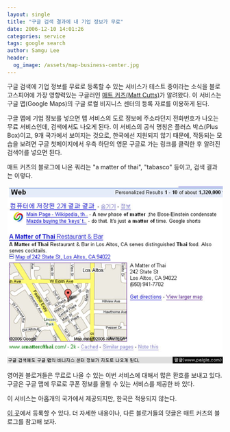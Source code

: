 ```yaml
---
layout: single
title: "구글 검색 결과에 내 기업 정보가 무료"
date: 2006-12-10 14:01:26
categories: service
tags: google search
author: Samgu Lee
header:
  og_image: /assets/map-business-center.jpg
---
```


구글 검색에 기업 정보를 무료로 등록할 수 있는 서비스가 테스트 중이라는 소식을 블로고스피어에 가장 영향력있는 구글러인 [매트 커츠(Matt Cutts)](http://www.mattcutts.com/blog/new-google-ui-feature-plus-box/)가 알려왔다. 이 서비스는 구글 맵(Google Maps)의 구글 로컬 비지니스 센터의 등록 자료를 이용하게 된다.

구글 맵에 기업 정보를 넣으면 맵 서비스의 도로 정보에 주소라던지 전화번호가 나오는 무료 서비스인데, 검색에서도 나오게 된다. 이 서비스의 공식 명칭은 플러스 박스(Plus Box)이고, 9개 국가에서 보여지는 것으로, 한국에선 지원되지 않기 때문에, 작동되는 모습을 보려면 구글 첫페이지에서 우측 하단의 영문 구글로 가는 링크를 클릭한 후 알려진 검색어를 넣으면 된다.

매트 커츠의 블로그에 나온 쿼리는 "a matter of thai", "tabasco" 등이고, 검색 결과는 이렇다.

![구글 검색에 나오는 구글 맵 비지니스 데이터](/assets/map-business-center.jpg)

영어권 블로거들은 무료로 나올 수 있는 이번 서비스에 대해서 많은 환호를 보내고 있다. 구글은 구글 맵에 무료로 쿠폰 정보를 올릴 수 있는 서비스를 제공한 바 있다.

이 서비스는 아홉개의 국가에서 제공되지만, 한국은 적용되지 않는다.

[이 곳](http://www.google.com/local/add)에서 등록할 수 있다. 더 자세한 내용이나, 다른 블로거들의 덧글은 매트 커츠의 블로그를 참고해 보자.
